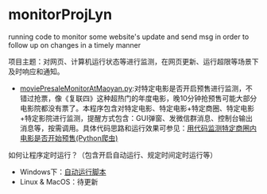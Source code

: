 # monitorProjLyn
running code to monitor some website's update and send msg in order to follow up on changes in a timely manner

项目主题：对网页、计算机运行状态等进行监测，在网页更新、运行超限等场景下及时响应和通知。

- [moviePresaleMonitorAtMaoyan.py](https://github.com/cleveralgorithms/monitorProjLyn/edit/master//moviePresaleMonitorAtMaoyan.py):对特定电影是否开启预售进行监测，不错过抢票，像《复联四》这种超热门的年度电影，晚10分钟抢预售可能大部分电影院都没有票了。本程序包含对特定电影、特定电影+特定商圈、特定电影+特定影院进行监测，提醒方式包含：GUI弹窗、发微信群消息、控制台输出消息等，按需调用。具体代码思路和运行效果可参见：[用代码监测特定商圈内电影是否开始预售(Python爬虫)](https://www.jianshu.com/p/ec87591c6293)



如何让程序定时运行？（包含开启自动运行、规定时间定时运行等）
- Windows下：[自动运行脚本](https://www.jianshu.com/p/ea5cd671b662)
- Linux & MacOS：待更新
